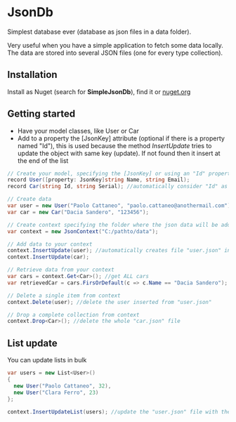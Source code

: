 # JsonDb
Simplest database ever (database as json files in a data folder). 

Very useful when you have a simple application to fetch some data locally. The data are stored into several JSON files (one for every type collection).

## Installation
Install as Nuget (search for **SimpleJsonDb**), find it or [nuget.org](https://www.nuget.org/packages/SimpleJsonDb/)

## Getting started
- Have your model classes, like User or Car
- Add to a property the [JsonKey] attribute (optional if there is a property named "Id"), this is used because the method *InsertUpdate* tries to update the object with same key (update). If not found then it insert at the end of the list

~~~csharp
// Create your model, specifying the [JsonKey] or using an "Id" property
record User([property: JsonKey]string Name, string Email);
record Car(string Id, string Serial); //automatically consider "Id" as key for the object

// Create data
var user = new User("Paolo Cattaneo", "paolo.cattaneo@anothermail.com");
var car = new Car("Dacia Sandero", "123456");

// Create context specifying the folder where the json data will be added
var context = new JsonContext("C:/pathto/data");

// Add data to your context
context.InsertUpdate(user); //automatically creates file "user.json" in data folder
context.InsertUpdate(car);

// Retrieve data from your context
var cars = context.Get<Car>(); //get ALL cars
var retrievedCar = cars.FirsOrDefault(c => c.Name == "Dacia Sandero"); //filter on fully loaded list

// Delete a single item from context
context.Delete(user); //delete the user inserted from "user.json"

// Drop a complete collection from context
context.Drop<Car>(); //delete the whole "car.json" file
~~~

## List update
You can update lists in bulk
~~~csharp
var users = new List<User>() 
{
  new User("Paolo Cattaneo", 32),
  new User("Clara Ferro", 23)
};

context.InsertUpdateList(users); //update the "user.json" file with the update list of users

~~~
